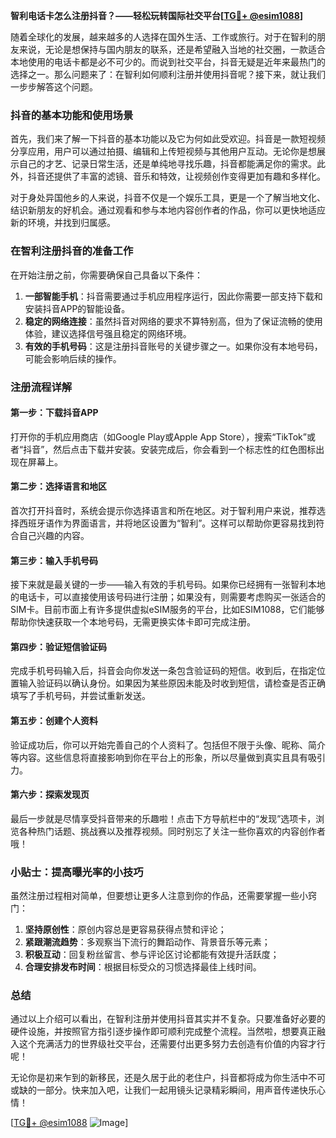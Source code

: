 **智利电话卡怎么注册抖音？——轻松玩转国际社交平台[[TG💪+ @esim1088](https://t.me/s/esim1088)]**

随着全球化的发展，越来越多的人选择在国外生活、工作或旅行。对于在智利的朋友来说，无论是想保持与国内朋友的联系，还是希望融入当地的社交圈，一款适合本地使用的电话卡都是必不可少的。而说到社交平台，抖音无疑是近年来最热门的选择之一。那么问题来了：在智利如何顺利注册并使用抖音呢？接下来，就让我们一步步解答这个问题。

### 抖音的基本功能和使用场景

首先，我们来了解一下抖音的基本功能以及它为何如此受欢迎。抖音是一款短视频分享应用，用户可以通过拍摄、编辑和上传短视频与其他用户互动。无论你是想展示自己的才艺、记录日常生活，还是单纯地寻找乐趣，抖音都能满足你的需求。此外，抖音还提供了丰富的滤镜、音乐和特效，让视频创作变得更加有趣和多样化。

对于身处异国他乡的人来说，抖音不仅是一个娱乐工具，更是一个了解当地文化、结识新朋友的好机会。通过观看和参与本地内容创作者的作品，你可以更快地适应新的环境，并找到归属感。

### 在智利注册抖音的准备工作

在开始注册之前，你需要确保自己具备以下条件：

1. **一部智能手机**：抖音需要通过手机应用程序运行，因此你需要一部支持下载和安装抖音APP的智能设备。
2. **稳定的网络连接**：虽然抖音对网络的要求不算特别高，但为了保证流畅的使用体验，建议选择信号强且稳定的网络环境。
3. **有效的手机号码**：这是注册抖音账号的关键步骤之一。如果你没有本地号码，可能会影响后续的操作。

### 注册流程详解

#### 第一步：下载抖音APP

打开你的手机应用商店（如Google Play或Apple App Store），搜索“TikTok”或者“抖音”，然后点击下载并安装。安装完成后，你会看到一个标志性的红色图标出现在屏幕上。

#### 第二步：选择语言和地区

首次打开抖音时，系统会提示你选择语言和所在地区。对于智利用户来说，推荐选择西班牙语作为界面语言，并将地区设置为“智利”。这样可以帮助你更容易找到符合自己兴趣的内容。

#### 第三步：输入手机号码

接下来就是最关键的一步——输入有效的手机号码。如果你已经拥有一张智利本地的电话卡，可以直接使用该号码进行注册；如果没有，则需要考虑购买一张适合的SIM卡。目前市面上有许多提供虚拟eSIM服务的平台，比如ESIM1088，它们能够帮助你快速获取一个本地号码，无需更换实体卡即可完成注册。

#### 第四步：验证短信验证码

完成手机号码输入后，抖音会向你发送一条包含验证码的短信。收到后，在指定位置输入验证码以确认身份。如果因为某些原因未能及时收到短信，请检查是否正确填写了手机号码，并尝试重新发送。

#### 第五步：创建个人资料

验证成功后，你可以开始完善自己的个人资料了。包括但不限于头像、昵称、简介等内容。这些信息将直接影响到你在平台上的形象，所以尽量做到真实且具有吸引力。

#### 第六步：探索发现页

最后一步就是尽情享受抖音带来的乐趣啦！点击下方导航栏中的“发现”选项卡，浏览各种热门话题、挑战赛以及推荐视频。同时别忘了关注一些你喜欢的内容创作者哦！

### 小贴士：提高曝光率的小技巧

虽然注册过程相对简单，但要想让更多人注意到你的作品，还需要掌握一些小窍门：

1. **坚持原创性**：原创内容总是更容易获得点赞和评论；
2. **紧跟潮流趋势**：多观察当下流行的舞蹈动作、背景音乐等元素；
3. **积极互动**：回复粉丝留言、参与评论区讨论都能有效提升活跃度；
4. **合理安排发布时间**：根据目标受众的习惯选择最佳上线时间。

### 总结

通过以上介绍可以看出，在智利注册并使用抖音其实并不复杂。只要准备好必要的硬件设施，并按照官方指引逐步操作即可顺利完成整个流程。当然啦，想要真正融入这个充满活力的世界级社交平台，还需要付出更多努力去创造有价值的内容才行呢！

无论你是初来乍到的新移民，还是久居于此的老住户，抖音都将成为你生活中不可或缺的一部分。快来加入吧，让我们一起用镜头记录精彩瞬间，用声音传递快乐心情！

[[TG💪+ @esim1088](https://t.me/s/esim1088) ![Image](https://i.postimg.cc/4NQfJmqS/Snipaste-2025-05-13-00-14-12.png)]